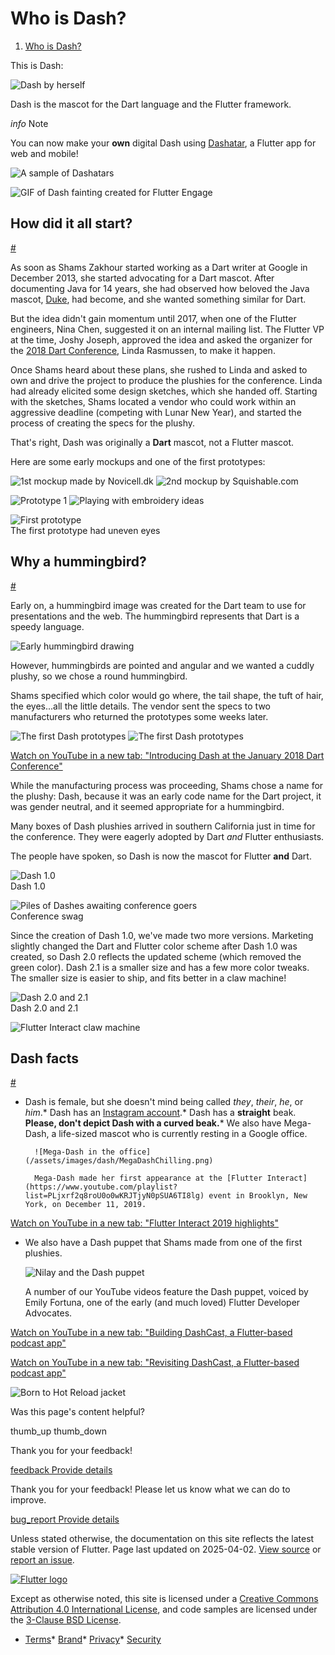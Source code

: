 Who is Dash?
============

1. [Who is Dash?](/dash)

This is Dash:

![Dash by herself](/assets/images/dash/Dash.png)  

Dash is the mascot for the Dart language and the Flutter framework.

*info* Note

You can now make your **own** digital Dash using [Dashatar](https://dashatar-dev.web.app/#/), a Flutter app for web and mobile!

![A sample of Dashatars](/assets/images/dash/Dashatars.png)  

![GIF of Dash fainting created for Flutter Engage](/assets/images/dash/dash-fainting.webp)

How did it all start?
---------------------

[#](#how-did-it-all-start)

As soon as Shams Zakhour started working as a Dart writer at Google in December 2013, she started advocating for a Dart mascot. After documenting Java for 14 years, she had observed how beloved the Java mascot, [Duke](https://www.oracle.com/java/duke.html), had become, and she wanted something similar for Dart.

But the idea didn't gain momentum until 2017, when one of the Flutter engineers, Nina Chen, suggested it on an internal mailing list. The Flutter VP at the time, Joshy Joseph, approved the idea and asked the organizer for the [2018 Dart Conference](https://events.dartlang.org/2018/dartconf/), Linda Rasmussen, to make it happen.

Once Shams heard about these plans, she rushed to Linda and asked to own and drive the project to produce the plushies for the conference. Linda had already elicited some design sketches, which she handed off. Starting with the sketches, Shams located a vendor who could work within an aggressive deadline (competing with Lunar New Year), and started the process of creating the specs for the plushy.

That's right, Dash was originally a **Dart** mascot, not a Flutter mascot.

Here are some early mockups and one of the first prototypes:

![1st mockup made by Novicell.dk](/assets/images/dash/early-dash-sketches.png) ![2nd mockup by Squishable.com](/assets/images/dash/early-dash-sketches2.jpg)  

![Prototype 1](/assets/images/dash/early-dash-sketches3.jpg) ![Playing with embroidery ideas](/assets/images/dash/early-dash-sketches4.jpg)  

![First prototype](/assets/images/dash/early-dash-sketches5.jpg)  
 The first prototype had uneven eyes

Why a hummingbird?
------------------

[#](#why-a-hummingbird)

Early on, a hummingbird image was created for the Dart team to use for presentations and the web. The hummingbird represents that Dart is a speedy language.

![Early hummingbird drawing](/assets/images/dash/DartHummingbird.jpg)  

However, hummingbirds are pointed and angular and we wanted a cuddly plushy, so we chose a round hummingbird.

Shams specified which color would go where, the tail shape, the tuft of hair, the eyes...all the little details. The vendor sent the specs to two manufacturers who returned the prototypes some weeks later.

![The first Dash prototypes](/assets/images/dash/dash-prototypes.jpg) ![The first Dash prototypes](/assets/images/dash/dash-prototypes2.jpg)

[Watch on YouTube in a new tab: "Introducing Dash at the January 2018 Dart Conference"](https://www.youtube.com/watch/R5vIUjRZaZA)

While the manufacturing process was proceeding, Shams chose a name for the plushy: Dash, because it was an early code name for the Dart project, it was gender neutral, and it seemed appropriate for a hummingbird.

Many boxes of Dash plushies arrived in southern California just in time for the conference. They were eagerly adopted by Dart *and* Flutter enthusiasts.

The people have spoken, so Dash is now the mascot for Flutter **and** Dart.

![Dash 1.0](/assets/images/dash/dash-1.0.jpg)  
 Dash 1.0

![Piles of Dashes awaiting conference goers](/assets/images/dash/dash-conference-swag.jpg)  
 Conference swag

Since the creation of Dash 1.0, we've made two more versions. Marketing slightly changed the Dart and Flutter color scheme after Dash 1.0 was created, so Dash 2.0 reflects the updated scheme (which removed the green color). Dash 2.1 is a smaller size and has a few more color tweaks. The smaller size is easier to ship, and fits better in a claw machine!

![Dash 2.0 and 2.1](/assets/images/dash/BigDashAndLittleDash.png)  
 Dash 2.0 and 2.1

![Flutter Interact claw machine](/assets/images/dash/DashClawMachine.png)  

Dash facts
----------

[#](#dash-facts)

* Dash is female, but she doesn't mind being called *they*, *their*, *he*, or *him*.* Dash has an [Instagram account](https://www.instagram.com/dash_the_dartlang_plushy/).* Dash has a **straight** beak. **Please, don't depict Dash with a curved beak.*** We also have Mega-Dash, a life-sized mascot who is currently resting in a Google office.

        ![Mega-Dash in the office](/assets/images/dash/MegaDashChilling.png)

        Mega-Dash made her first appearance at the [Flutter Interact](https://www.youtube.com/playlist?list=PLjxrf2q8roU0o0wKRJTjyN0pSUA6TI8lg) event in Brooklyn, New York, on December 11, 2019.

[Watch on YouTube in a new tab: "Flutter Interact 2019 highlights"](https://www.youtube.com/watch/EgBMGDtHZhE)

* We also have a Dash puppet that Shams made from one of the first plushies.

  ![Nilay and the Dash puppet](/assets/images/dash/NilayDashPuppet.png)

  A number of our YouTube videos feature the Dash puppet, voiced by Emily Fortuna, one of the early (and much loved) Flutter Developer Advocates.

[Watch on YouTube in a new tab: "Building DashCast, a Flutter-based podcast app"](https://www.youtube.com/watch/oyy_1CjNdBU)

 

[Watch on YouTube in a new tab: "Revisiting DashCast, a Flutter-based podcast app"](https://www.youtube.com/watch/dsiLVNDJ3t0)

![Born to Hot Reload jacket](/assets/images/dash/ShamsDashJacket.png)

Was this page's content helpful?

thumb\_up thumb\_down

Thank you for your feedback!

 [feedback Provide details](https://github.com/flutter/website/issues/new?template=1_page_issue.yml&&page-url=https://docs.flutter.dev/dash/&page-source=https://github.com/flutter/website/tree/main/src/content/dash/index.md)

Thank you for your feedback! Please let us know what we can do to improve.

 [bug\_report Provide details](https://github.com/flutter/website/issues/new?template=1_page_issue.yml&&page-url=https://docs.flutter.dev/dash/&page-source=https://github.com/flutter/website/tree/main/src/content/dash/index.md)

Unless stated otherwise, the documentation on this site reflects the latest stable version of Flutter. Page last updated on 2025-04-02. [View source](https://github.com/flutter/website/tree/main/src/content/dash/index.md) or [report an issue](https://github.com/flutter/website/issues/new?template=1_page_issue.yml&&page-url=https://docs.flutter.dev/dash/&page-source=https://github.com/flutter/website/tree/main/src/content/dash/index.md "Report an issue with this page").

[![Flutter logo](/assets/images/branding/flutter/logo+text/horizontal/white.svg)](https://flutter.dev)

Except as otherwise noted, this site is licensed under a [Creative Commons Attribution 4.0 International License](https://creativecommons.org/licenses/by/4.0/), and code samples are licensed under the [3-Clause BSD License](https://opensource.org/licenses/BSD-3-Clause).

* [Terms](/tos "Terms of use")* [Brand](/brand "Brand usage guidelines")* [Privacy](https://policies.google.com/privacy "Privacy policy")* [Security](/security "Security philosophy and practices")

   
